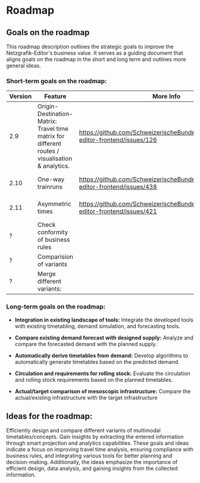 # Roadmap

## Goals on the roadmap

This roadmap description outlines the strategic goals to improve the Netzgrafik-Editor's business
value. It serves as a guiding document that aligns goals on the roadmap in the short and long term
and outlines more general ideas.

### Short-term goals on the roadmap:

| Version | Feature | More Info | Issues |
| --- | --- | --- | --- |
| 2.9 |  Origin-Destination-Matrix: Travel time matrix for different routes / visualisation & analytics. | https://github.com/SchweizerischeBundesbahnen/netzgrafik-editor-frontend/issues/126  |  [Open Issues / Tasks](https://github.com/SchweizerischeBundesbahnen/netzgrafik-editor-frontend/issues?q=is%3Aissue%20state%3Aopen%20label%3AOrigin-Destination-Matrix) |
| 2.10 | One-way trainruns | https://github.com/SchweizerischeBundesbahnen/netzgrafik-editor-frontend/issues/438 |   [Open Issues / Tasks](https://github.com/SchweizerischeBundesbahnen/netzgrafik-editor-frontend/issues?q=is%3Aissue%20state%3Aopen%20label%3A%22Asymmetric%20times%22) |
| 2.11 | Asymmetric times | https://github.com/SchweizerischeBundesbahnen/netzgrafik-editor-frontend/issues/421 |   [Open Issues / Tasks](https://github.com/SchweizerischeBundesbahnen/netzgrafik-editor-frontend/issues?q=is%3Aissue%20state%3Aopen%20label%3A%22Asymmetric%20times%22) |
| ? |  Check conformity of business rules |  | |
| ? |  Comparision of variants | | |
| ? | Merge different variants: | | [Current working](https://github.com/SchweizerischeBundesbahnen/netzgrafik-editor-frontend/blob/main/documentation/Merge_Netzgrafik.md)|

### Long-term goals on the roadmap:

- **Integration in existing landscape of tools:**
  Integrate the developed tools with existing
  timetabling, demand simulation, and forecasting tools.

- **Compare existing demand forecast with designed supply:**
  Analyze and compare the forecasted demand with the planned supply.

- **Automatically derive timetables from demand:**
  Develop algorithms to automatically generate timetables based on the
  predicted demand.

- **Circulation and requirements for rolling stock:**
  Evaluate the circulation and rolling stock requirements based on the
  planned timetables.

- **Actual/target comparison of mesoscopic infrastructure:**
  Compare the actual/existing infrastructure with the target infrastructure

## Ideas for the roadmap:

Efficiently design and compare different variants of multimodal timetables/concepts.
Gain insights by extracting the entered information through smart projection and analytics
capabilities.
These goals and ideas indicate a focus on improving travel time analysis, ensuring compliance with
business rules, and integrating various tools for better planning and decision-making. Additionally,
the ideas emphasize the importance of efficient design, data analysis, and gaining insights from the
collected information.
